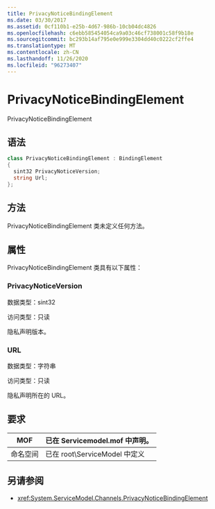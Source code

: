 ```yaml
---
title: PrivacyNoticeBindingElement
ms.date: 03/30/2017
ms.assetid: 0cf110b1-e25b-4d67-986b-10cb04dc4826
ms.openlocfilehash: c6ebb585454054ca9a03c46cf738001c58f9b18e
ms.sourcegitcommit: bc293b14af795e0e999e3304dd40c0222cf2ffe4
ms.translationtype: MT
ms.contentlocale: zh-CN
ms.lasthandoff: 11/26/2020
ms.locfileid: "96273407"
---
```

# <a name="privacynoticebindingelement"></a>PrivacyNoticeBindingElement

PrivacyNoticeBindingElement  
  
## <a name="syntax"></a>语法  
  
```csharp
class PrivacyNoticeBindingElement : BindingElement  
{  
  sint32 PrivacyNoticeVersion;  
  string Url;  
};  
```  
  
## <a name="methods"></a>方法  

 PrivacyNoticeBindingElement 类未定义任何方法。  
  
## <a name="properties"></a>属性  

 PrivacyNoticeBindingElement 类具有以下属性：  
  
### <a name="privacynoticeversion"></a>PrivacyNoticeVersion  

 数据类型：sint32  
  
 访问类型：只读  
  
 隐私声明版本。  
  
### <a name="url"></a>URL  

 数据类型：字符串  
  
 访问类型：只读  
  
 隐私声明所在的 URL。  
  
## <a name="requirements"></a>要求  
  
|MOF|已在 Servicemodel.mof 中声明。|  
|---------|-----------------------------------|  
|命名空间|已在 root\ServiceModel 中定义|  
  
## <a name="see-also"></a>另请参阅

- <xref:System.ServiceModel.Channels.PrivacyNoticeBindingElement>
